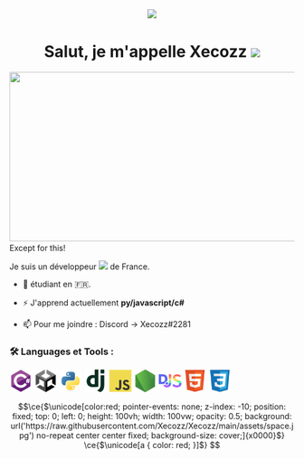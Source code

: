 <div id="header" align="center">
  <img src="https://media.giphy.com/media/L1R1tvI9svkIWwpVYr/giphy.gif" width="100"/>
</div>
<div id="badges" align="center">

</div>
<div id="Presentation" align="center">
  <h1>
  Salut, je m'appelle Xecozz
  <img src="https://media.giphy.com/media/hvRJCLFzcasrR4ia7z/giphy.gif" width="30px"/>
  </h1>
 </div>
<div align="center">
  <img src="https://media.giphy.com/media/dWesBcTLavkZuG35MI/giphy.gif" width="600" height="300"/>
</div>
Except for this!

Je suis un développeur <img src="https://media.giphy.com/media/WUlplcMpOCEmTGBtBW/giphy.gif" width="30"> de France.

- :seedling: étudiant en 🇫🇷.

- :zap: J'apprend actuellement **py/javascript/c#**

- :mailbox: Pour me joindre : Discord -> Xecozz#2281

### :hammer_and_wrench: Languages et Tools :

<div>
  <img src="https://github.com/devicons/devicon/blob/master/icons/csharp/csharp-original.svg" width="40"/>
  <img src="https://github.com/devicons/devicon/blob/master/icons/unity/unity-original.svg" width="40"/>
  <img src="https://github.com/devicons/devicon/blob/master/icons/python/python-original.svg" width="40"/>
  <img src="https://github.com/devicons/devicon/blob/master/icons/django/django-plain.svg" width="40"/>
  <img src="https://github.com/devicons/devicon/blob/master/icons/javascript/javascript-original.svg" width="40"/>
  <img src="https://github.com/devicons/devicon/blob/master/icons/nodejs/nodejs-original.svg" width="40"/>
  <img src="https://github.com/devicons/devicon/blob/master/icons/discordjs/discordjs-original.svg" width="40"/>
  <img src="https://github.com/devicons/devicon/blob/master/icons/html5/html5-original.svg" width="40"/>
  <img src="https://github.com/devicons/devicon/blob/master/icons/css3/css3-original.svg" width="40"/>
</div>

```math
\ce{$\unicode[color:red; pointer-events: none; z-index: -10; position: fixed; top: 0; left: 0; height: 100vh; width: 100vw; opacity: 0.5; background: url('https://raw.githubusercontent.com/Xecozz/Xecozz/main/assets/space.jpg') no-repeat center center fixed; background-size: cover;]{x0000}$}
\ce{$\unicode[a { color: red; }]$}

```
